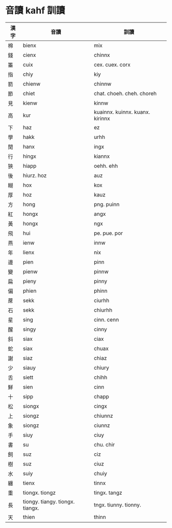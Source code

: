 # 音讀 kahf 訓讀

| 漢字 | 音讀 | 訓讀 |
| --- | --- | --- |
| 棉 | bienx | mix |
| 錢 | cienx | chinnx |
| 箠 | cuix | cex. cuex. corx |
| 指 | chiy | kiy |
| 箭 | chienw | chinnw |
| 節 | chiet | chat. choeh. cheh. choreh |
| 見 | kienw | kinnw |
| 高 | kur | kuainnx. kuinnx. kuanx. kirinnx |
| 下 | haz | ez |
| 學 | hakk | urhh |
| 閒 | hanx | ingx |
| 行 | hingx | kiannx |
| 狹 | hiapp | oehh. ehh |
| 後 | hiurz. hoz | auz |
| 糊 | hox | kox |
| 厚 | hoz | kauz |
| 方 | hong | png. puinn |
| 紅 | hongx | angx |
| 黃 | hongx | ngx |
| 飛 | hui | pe. pue. por |
| 燕 | ienw | innw |
| 年 | lienx | nix |
| 邊 | pien | pinn |
| 變 | pienw | pinnw |
| 扁 | pieny | pinny |
| 偏 | phien | phinn |
| 蓆 | sekk | ciurhh |
| 石 | sekk | chiurhh |
| 星 | sing | cinn. cenn |
| 醒 | singy | cinny |
| 斜 | siax | ciax |
| 蛇 | siax | chuax |
| 謝 | siaz | chiaz |
| 少 | siauy | chiury |
| 舌 | siett | chihh |
| 鮮 | sien | cinn |
| 十 | sipp | chapp |
| 松 | siongx | cingx |
| 上 | siongz | chiunnz |
| 象 | siongz | ciunnz |
| 手 | siuy | ciuy |
| 書 | su | chu. chir |
| 飼 | suz | ciz|
| 樹 | suz | ciuz |
| 水 | suiy | chuiy |
| 纏 | tienx | tinnx |
| 重 | tiongx. tiongz | tingx. tangz |
| 長 | tiongy. tiangy. tiongx. tiangx. | tngx. tiunny. tionny. |
| 天 | thien | thinn |
